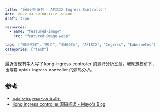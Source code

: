 ```yaml
---
title: "源码分析系列 - APISIX Ingress Controller"
date: 2022-03-30T00:11:21+08:00
draft: true

resources:
  - name: "featured-image"
    src: "featured-image.webp"

tags: ["网络代理", "网关", "源码分析", "APISIX", "Ingress", "Kubernetes"]
categories: ["tech"]
---
```


最近发现有牛人写了 kong-ingress-controller 的源码分析文章，我就想模仿下，也写篇
apisix-ingress-controller 的源码分析。

## 参考

- [apisix-ingress-controller](https://github.com/apache/apisix-ingress-controller)
- [Kong ingress controller 源码阅读 - Mayo's Blog](https://shoujo.ink/2021/11/kong-ingress-controller-%E6%BA%90%E7%A0%81%E9%98%85%E8%AF%BB/)
